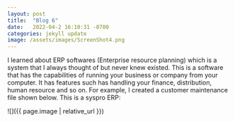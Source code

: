 ```yaml
---
layout: post
title:  "Blog 6"
date:   2022-04-2 16:10:31 -0700
categories: jekyll update
image: /assets/images/ScreenShot4.png
---
```


I learned about ERP softwares (Enterprise resource planning) which is a system that I always thought of but never knew existed. This is a software that has the capabilities of running your business or company from your computer. It has features such has handling your finance, distribution, human resource and so on. For example, I created a customer maintenance file shown below. This is a syspro ERP:


![]({{ page.image | relative_url }})